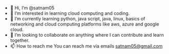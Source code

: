 - 👋 Hi, I’m @satnam05
- 👀 I’m interested in learning cloud computing and coding.
- 🌱 I’m currently learning python, java script, java, linux, basics of networking and cloud computing platforms like aws, azure and google cloud.
- 💞️ I’m looking to collaborate on anything where I can contribute and learn together.
- 📫 How to reach me You can reach me via emails satnam05@gmail.com

<!---
satnam05/satnam05 is a ✨ special ✨ repository because its `README.md` (this file) appears on your GitHub profile.
You can click the Preview link to take a look at your changes.
--->
